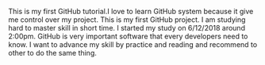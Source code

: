 This is my first GitHub tutorial.I love to learn GitHub system because it give me control over my project.
This is my first GitHub project. I am studying hard to master skill in short time. 
I started my study on 6/12/2018 around 2:00pm. 
GitHub is very important software that every developers need to know.
I want to advance my skill by practice and reading and recommend to other to do the same thing.
